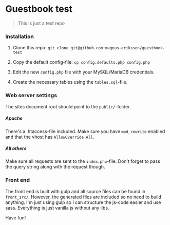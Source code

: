 # Guestbook test

>This is just a test repo

### Installation

1. Clone this repo:
    `git clone git@github.com:magnus-eriksson/guestbook-test`

2. Copy the default config-file: `cp config.defaults.php config.php`

3. Edit the new `config.php` file with your MySQL/MariaDB credentials.

4. Create the necessary tables using the `tables.sql`-file.

### Web server settings

The sites document root should point to the `public/`-folder.

##### Apache
There's a .htaccess-file included. Make sure you have `mod_rewrite` enabled and that the vhost has `AllowOverride All`.

##### All others
Make sure all requests are sent to the `index.php`-file. Don't forget to pass the query string along with the request though.


### Front end

The front end is built with gulp and all source files can be found in `front_src/`. However, the generated files are included so no need to build anything. I'm just using gulp so I can structure the js-code easier and use sass. Everything is just vanilla js without any libs.


Have fun!
